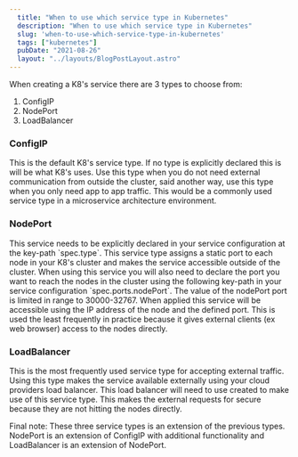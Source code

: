 ```yaml
---
  title: "When to use which service type in Kubernetes"
  description: "When to use which service type in Kubernetes"
  slug: 'when-to-use-which-service-type-in-kubernetes'
  tags: ["kubernetes"]
  pubDate: "2021-08-26"
  layout: "../layouts/BlogPostLayout.astro"
---
```


When creating a K8's service there are 3 types to choose from:
1) ConfigIP
2) NodePort
3) LoadBalancer

<h3>ConfigIP</h3>
This is the default K8's service type. If no type is explicitly declared this is will be what K8's uses. Use this type when you do not need external communication from outside the cluster, said another way, use this type when you only need app to app traffic. This would be a commonly used service type in a microservice architecture environment.

<h3>NodePort</h3>
This service needs to be explicitly declared in your service configuration at the key-path `spec.type`. This service type assigns a static port to each node in your K8's cluster and makes the service accessible outside of the cluster. When using this service you will also need to declare the port you want to reach the nodes in the cluster using the following key-path in your service configuration `spec.ports.nodePort`. The value of the nodePort port is limited in range to 30000-32767. When applied this service will be accessible using the IP address of the node and the defined port. This is used the least frequently in practice because it gives external clients (ex web browser) access to the nodes directly.

<h3>LoadBalancer</h3>
This is the most frequently used service type for accepting external traffic. Using this type makes the service available externally using your cloud providers load balancer. This load balancer will need to use created to make use of this service type. This makes the external requests for secure because they are not hitting the nodes directly.

Final note:
These three service types is an extension of the previous types. NodePort is an extension of ConfigIP with additional functionality and LoadBalancer is an extension of NodePort.
